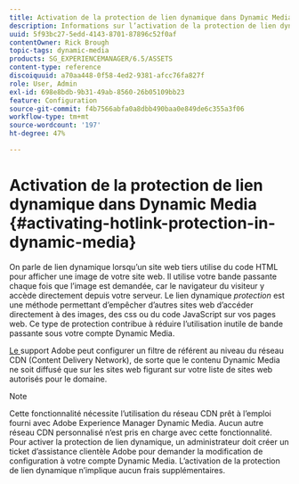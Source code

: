 ```yaml
---
title: Activation de la protection de lien dynamique dans Dynamic Media
description: Informations sur l’activation de la protection de lien dynamique dans Dynamic Media.
uuid: 5f93bc27-5edd-4143-8701-87896c52f0af
contentOwner: Rick Brough
topic-tags: dynamic-media
products: SG_EXPERIENCEMANAGER/6.5/ASSETS
content-type: reference
discoiquuid: a70aa448-0f58-4ed2-9381-afcc76fa827f
role: User, Admin
exl-id: 698e8bdb-9b31-49ab-8560-26b05109bb23
feature: Configuration
source-git-commit: f4b7566abfa0a8dbb490baa0e849de6c355a3f06
workflow-type: tm+mt
source-wordcount: '197'
ht-degree: 47%

---
```


# Activation de la protection de lien dynamique dans Dynamic Media {#activating-hotlink-protection-in-dynamic-media}

On parle de lien dynamique lorsqu’un site web tiers utilise du code HTML pour afficher une image de votre site web. Il utilise votre bande passante chaque fois que l’image est demandée, car le navigateur du visiteur y accède directement depuis votre serveur. Le lien dynamique *protection* est une méthode permettant d’empêcher d’autres sites web d’accéder directement à des images, des css ou du code JavaScript sur vos pages web. Ce type de protection contribue à réduire l’utilisation inutile de bande passante sous votre compte Dynamic Media.

[Le ](https://helpx.adobe.com/fr/support.html) support Adobe peut configurer un filtre de référent au niveau du réseau CDN (Content Delivery Network), de sorte que le contenu Dynamic Media ne soit diffusé que sur les sites web figurant sur votre liste de sites web autorisés pour le domaine.

>[!NOTE]
>
>Cette fonctionnalité nécessite l’utilisation du réseau CDN prêt à l’emploi fourni avec Adobe Experience Manager Dynamic Media. Aucun autre réseau CDN personnalisé n’est pris en charge avec cette fonctionnalité. Pour activer la protection de lien dynamique, un administrateur doit créer un ticket d’assistance clientèle Adobe pour demander la modification de configuration à votre compte Dynamic Media. L’activation de la protection de lien dynamique n’implique aucun frais supplémentaires.
